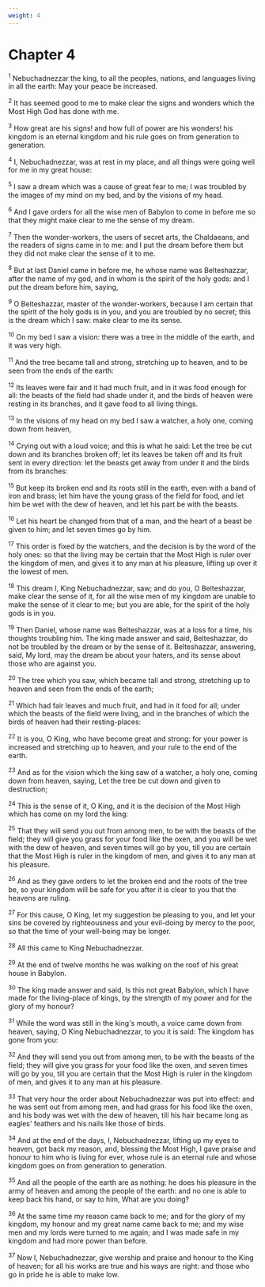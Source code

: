 ```yaml
---
weight: 4
---
```


# Chapter 4

<sup>1</sup> Nebuchadnezzar the king, to all the peoples, nations, and languages living in all the earth: May your peace be increased. 

<sup>2</sup> It has seemed good to me to make clear the signs and wonders which the Most High God has done with me. 

<sup>3</sup> How great are his signs! and how full of power are his wonders! his kingdom is an eternal kingdom and his rule goes on from generation to generation. 

<sup>4</sup> I, Nebuchadnezzar, was at rest in my place, and all things were going well for me in my great house: 

<sup>5</sup> I saw a dream which was a cause of great fear to me; I was troubled by the images of my mind on my bed, and by the visions of my head. 

<sup>6</sup> And I gave orders for all the wise men of Babylon to come in before me so that they might make clear to me the sense of my dream. 

<sup>7</sup> Then the wonder-workers, the users of secret arts, the Chaldaeans, and the readers of signs came in to me: and I put the dream before them but they did not make clear the sense of it to me. 

<sup>8</sup> But at last Daniel came in before me, he whose name was Belteshazzar, after the name of my god, and in whom is the spirit of the holy gods: and I put the dream before him, saying, 

<sup>9</sup> O Belteshazzar, master of the wonder-workers, because I am certain that the spirit of the holy gods is in you, and you are troubled by no secret; this is the dream which I saw: make clear to me its sense. 

<sup>10</sup> On my bed I saw a vision: there was a tree in the middle of the earth, and it was very high. 

<sup>11</sup> And the tree became tall and strong, stretching up to heaven, and to be seen from the ends of the earth: 

<sup>12</sup> Its leaves were fair and it had much fruit, and in it was food enough for all: the beasts of the field had shade under it, and the birds of heaven were resting in its branches, and it gave food to all living things. 

<sup>13</sup> In the visions of my head on my bed I saw a watcher, a holy one, coming down from heaven, 

<sup>14</sup> Crying out with a loud voice; and this is what he said: Let the tree be cut down and its branches broken off; let its leaves be taken off and its fruit sent in every direction: let the beasts get away from under it and the birds from its branches: 

<sup>15</sup> But keep its broken end and its roots still in the earth, even with a band of iron and brass; let him have the young grass of the field for food, and let him be wet with the dew of heaven, and let his part be with the beasts. 

<sup>16</sup> Let his heart be changed from that of a man, and the heart of a beast be given to him; and let seven times go by him. 

<sup>17</sup> This order is fixed by the watchers, and the decision is by the word of the holy ones: so that the living may be certain that the Most High is ruler over the kingdom of men, and gives it to any man at his pleasure, lifting up over it the lowest of men. 

<sup>18</sup> This dream I, King Nebuchadnezzar, saw; and do you, O Belteshazzar, make clear the sense of it, for all the wise men of my kingdom are unable to make the sense of it clear to me; but you are able, for the spirit of the holy gods is in you. 

<sup>19</sup> Then Daniel, whose name was Belteshazzar, was at a loss for a time, his thoughts troubling him. The king made answer and said, Belteshazzar, do not be troubled by the dream or by the sense of it. Belteshazzar, answering, said, My lord, may the dream be about your haters, and its sense about those who are against you. 

<sup>20</sup> The tree which you saw, which became tall and strong, stretching up to heaven and seen from the ends of the earth; 

<sup>21</sup> Which had fair leaves and much fruit, and had in it food for all; under which the beasts of the field were living, and in the branches of which the birds of heaven had their resting-places: 

<sup>22</sup> It is you, O King, who have become great and strong: for your power is increased and stretching up to heaven, and your rule to the end of the earth. 

<sup>23</sup> And as for the vision which the king saw of a watcher, a holy one, coming down from heaven, saying, Let the tree be cut down and given to destruction; 

<sup>24</sup> This is the sense of it, O King, and it is the decision of the Most High which has come on my lord the king: 

<sup>25</sup> That they will send you out from among men, to be with the beasts of the field; they will give you grass for your food like the oxen, and you will be wet with the dew of heaven, and seven times will go by you, till you are certain that the Most High is ruler in the kingdom of men, and gives it to any man at his pleasure. 

<sup>26</sup> And as they gave orders to let the broken end and the roots of the tree be, so your kingdom will be safe for you after it is clear to you that the heavens are ruling. 

<sup>27</sup> For this cause, O King, let my suggestion be pleasing to you, and let your sins be covered by righteousness and your evil-doing by mercy to the poor, so that the time of your well-being may be longer. 

<sup>28</sup> All this came to King Nebuchadnezzar. 

<sup>29</sup> At the end of twelve months he was walking on the roof of his great house in Babylon. 

<sup>30</sup> The king made answer and said, Is this not great Babylon, which I have made for the living-place of kings, by the strength of my power and for the glory of my honour? 

<sup>31</sup> While the word was still in the king's mouth, a voice came down from heaven, saying, O King Nebuchadnezzar, to you it is said: The kingdom has gone from you: 

<sup>32</sup> And they will send you out from among men, to be with the beasts of the field; they will give you grass for your food like the oxen, and seven times will go by you, till you are certain that the Most High is ruler in the kingdom of men, and gives it to any man at his pleasure. 

<sup>33</sup> That very hour the order about Nebuchadnezzar was put into effect: and he was sent out from among men, and had grass for his food like the oxen, and his body was wet with the dew of heaven, till his hair became long as eagles' feathers and his nails like those of birds. 

<sup>34</sup> And at the end of the days, I, Nebuchadnezzar, lifting up my eyes to heaven, got back my reason, and, blessing the Most High, I gave praise and honour to him who is living for ever, whose rule is an eternal rule and whose kingdom goes on from generation to generation. 

<sup>35</sup> And all the people of the earth are as nothing: he does his pleasure in the army of heaven and among the people of the earth: and no one is able to keep back his hand, or say to him, What are you doing? 

<sup>36</sup> At the same time my reason came back to me; and for the glory of my kingdom, my honour and my great name came back to me; and my wise men and my lords were turned to me again; and I was made safe in my kingdom and had more power than before. 

<sup>37</sup> Now I, Nebuchadnezzar, give worship and praise and honour to the King of heaven; for all his works are true and his ways are right: and those who go in pride he is able to make low. 


